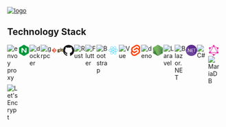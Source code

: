 [<img src="https://bidipeppercrap.s3-ap-southeast-1.amazonaws.com/assets/logo_long.svg" alt="logo" height="26px">][bidipeppercrap]

## Technology Stack

[<img align="left" width="26px" src="https://landscape.cncf.io/logos/envoy.svg" alt="envoy proxy">][envoyproxy]
[<img align="left" width="26px" src="https://raw.githubusercontent.com/github/explore/85cceaeeaf993ca35664dc37ea24f9237fbbfc14/topics/nginx/nginx.png" alt="nginx">][nginx]
[<img align="left" width="26px" src="https://www.docker.com/sites/default/files/d8/styles/role_icon/public/2019-07/vertical-logo-monochromatic.png?itok=erja9lKc" alt="docker">][docker]
[<img align="left" width="26px" src="https://grpc.io/img/grpc_square_reverse_4x.png" alt="grpc">][grpc]
[<img align="left" width="26px" src="https://raw.githubusercontent.com/github/explore/80688e429a7d4ef2fca1e82350fe8e3517d3494d/topics/git/git.png" alt="git">][git]
[<img align="left" width="26px" src="https://raw.githubusercontent.com/github/explore/78df643247d429f6cc873026c0622819ad797942/topics/github/github.png" alt="GitHub">][github]
[<img align="left" width="26px" src="https://www.rust-lang.org/static/images/rust-logo-blk.svg" alt="Rust">][rust]
[<img align="left" width="26px" src="https://raw.githubusercontent.com/flutter/website/master/src/_assets/image/flutter-logomark-1080px.png" alt="Flutter">][flutter]
[<img align="left" width="26px" src="https://camo.githubusercontent.com/0e0adf58c74c6e74bb64ece5d0ef4620f4f46915/68747470733a2f2f76352e676574626f6f7473747261702e636f6d2f646f63732f352e302f6173736574732f6272616e642f626f6f7473747261702d6c6f676f2d736861646f772e706e67" alt="Bootstrap">][bootstrap]
[<img align="left" width="26px" src="https://raw.githubusercontent.com/github/explore/80688e429a7d4ef2fca1e82350fe8e3517d3494d/topics/react/react.png" alt="React">][react]
[<img align="left" width="26px" src="https://vuejs.org/images/logo.png" alt="Vue">][vue]
[<img align="left" width="26px" src="https://raw.githubusercontent.com/github/explore/42198dc9113595ddd22cc12771bb719c8cf08b67/topics/svelte/svelte.png" alt="svelte">][svelte]
[<img align="left" width="26px" src="https://deno.land/logo.svg" alt="deno">][deno]
[<img align="left" width="26px" src="https://raw.githubusercontent.com/github/explore/80688e429a7d4ef2fca1e82350fe8e3517d3494d/topics/nodejs/nodejs.png" alt="node.js">][nodejs]
[<img align="left" width="26px" src="https://laravel.com/img/logomark.min.svg" alt="Laravel">][laravel]
[<img align="left" width="26px" src="https://devblogs.microsoft.com/aspnet/wp-content/uploads/sites/16/2019/04/BrandBlazor_nohalo_1000x.png" alt="Blazor.NET">][blazor]
[<img align="left" width="26px" src="https://raw.githubusercontent.com/github/explore/93d8a67084f94b2a444e510199a6e7622e5b09a3/topics/dotnet/dotnet.png" alt=".NET">][dotnet]
[<img align="left" width="26px" src="https://upload.wikimedia.org/wikipedia/commons/7/7a/C_Sharp_logo.svg" alt="C#">][csharp]
[<img align="left" width="26px" src="https://raw.githubusercontent.com/github/explore/80688e429a7d4ef2fca1e82350fe8e3517d3494d/topics/graphql/graphql.png" alt="GraphQL">][graphql]
[<img align="left" width="26px" src="https://mariadb.org/wp-content/themes/twentynineteen-child/icons/logo_seal.svg" alt="MariaDB">][mariadb]
[<img align="left" width="26px" src="https://letsencrypt.org/images/le-logo-standard.png" alt="Let's Encrypt">][letsencrypt]

[bidipeppercrap]: https://bidipeppercrap.com/
[envoyproxy]: https://www.envoyproxy.io/
[nginx]: https://nginx.org/
[docker]: https://www.docker.com/
[grpc]: https://grpc.io/
[git]: https://git-scm.com/
[github]: https://github.com/
[rust]: https://www.rust-lang.org/
[mariadb]: https://mariadb.org/
[csharp]: https://dotnet.microsoft.com/learn/csharp
[dotnet]: https://dotnet.microsoft.com/
[blazor]: https://dotnet.microsoft.com/apps/aspnet/web-apps/blazor
[laravel]: https://laravel.com/
[nodejs]: https://nodejs.org/
[deno]: https://deno.land/
[svelte]: https://svelte.dev/
[vue]: https://vuejs.org/
[react]: https://reactjs.org/
[bootstrap]: https://getbootstrap.com/
[flutter]: https://flutter.dev/
[letsencrypt]: https://letsencrypt.org/
[graphql]: https://graphql.org/